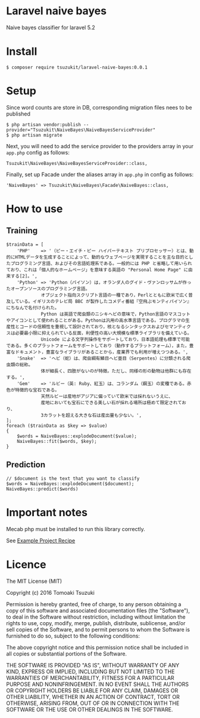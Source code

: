 # Laravel naive bayes

Naive bayes classifier for laravel 5.2

# Install

```
$ composer require tsuzukit/laravel-naive-bayes:0.0.1
```

# Setup

Since word counts are store in DB, corresponding migration files nees to be published

```
$ php artisan vendor:publish --provider="Tsuzukit\NaiveBayes\NaiveBayesServiceProvider"
$ php artisan migrate
```

Next, you will need to add the service provider to the providers array in your `app.php` config as follows:

```
Tsuzukit\NaiveBayes\NaiveBayesServiceProvider::class,
```

Finally, set up Facade under the aliases array in `app.php` in config as follows:

```
'NaiveBayes' => Tsuzukit\NaiveBayes\Facade\NaiveBayes::class,
```

# How to use

## Training

```
$trainData = [
    'PHP'    => '（ピー・エイチ・ピー ハイパーテキスト プリプロセッサー）とは、動的にHTMLデータを生成することによって、動的なウェブページを実現することを主な目的としたプログラミング言語、およびその言語処理系である。一般的には PHP と省略して用いられており、これは「個人的なホームページ」を意味する英語の "Personal Home Page" に由来する[2]。',
    'Python' => 'Python（パイソン）は，オランダ人のグイド・ヴァンロッサムが作ったオープンソースのプログラミング言語。
             オブジェクト指向スクリプト言語の一種であり，Perlとともに欧米で広く普及している。イギリスのテレビ局 BBC が製作したコメディ番組『空飛ぶモンティパイソン』にちなんで名付けられた。
             Python は英語で爬虫類のニシキヘビの意味で，Python言語のマスコットやアイコンとして使われることがある。Pythonは汎用の高水準言語である。プログラマの生産性とコードの信頼性を重視して設計されており，核となるシンタックスおよびセマンティクスは必要最小限に抑えられている反面，利便性の高い大規模な標準ライブラリを備えている。
             Unicode による文字列操作をサポートしており，日本語処理も標準で可能である。多くのプラットフォームをサポートしており（動作するプラットフォーム），また，豊富なドキュメント，豊富なライブラリがあることから，産業界でも利用が増えつつある。',
    'Snake'  => 'ヘビ（蛇）は、爬虫綱有鱗目ヘビ亜目（Serpentes）に分類される爬虫類の総称。
             体が細長く、四肢がないのが特徴。ただし、同様の形の動物は他群にも存在する。',
    'Gem'    => 'ルビー（英: Ruby、紅玉）は、コランダム（鋼玉）の変種である。赤色が特徴的な宝石である。
             天然ルビーは産地がアジアに偏っていて欧米では採れないうえに、
             産地においても宝石にできる美しい石が採れる場所は極めて限定されており、
             3カラットを超える大きな石は産出量も少ない。',
];
foreach ($trainData as $key => $value)
{
    $words = NaiveBayes::explodeDocument($value);
    NaiveBayes::fit($words, $key);
}
```

## Prediction

```
// $document is the text that you want to classify
$words = NaiveBayes::explodeDocument($document);
NaiveBayes::predict($words)
```

# Important notes

Mecab php must be installed to run this library correctly.

See [Example Project Recipe](https://github.com/tsuzukit/laravel-naive-bayes-example/blob/master/chef/site-cookbooks/mecab/recipes/default.rb)

# Licence

The MIT License (MIT)

Copyright (c) 2016 Tomoaki Tsuzuki

Permission is hereby granted, free of charge, to any person obtaining a copy of this software and associated documentation files (the "Software"), to deal in the Software without restriction, including without limitation the rights to use, copy, modify, merge, publish, distribute, sublicense, and/or sell copies of the Software, and to permit persons to whom the Software is furnished to do so, subject to the following conditions:

The above copyright notice and this permission notice shall be included in all copies or substantial portions of the Software.

THE SOFTWARE IS PROVIDED "AS IS", WITHOUT WARRANTY OF ANY KIND, EXPRESS OR IMPLIED, INCLUDING BUT NOT LIMITED TO THE WARRANTIES OF MERCHANTABILITY, FITNESS FOR A PARTICULAR PURPOSE AND NONINFRINGEMENT. IN NO EVENT SHALL THE AUTHORS OR COPYRIGHT HOLDERS BE LIABLE FOR ANY CLAIM, DAMAGES OR OTHER LIABILITY, WHETHER IN AN ACTION OF CONTRACT, TORT OR OTHERWISE, ARISING FROM, OUT OF OR IN CONNECTION WITH THE SOFTWARE OR THE USE OR OTHER DEALINGS IN THE SOFTWARE.